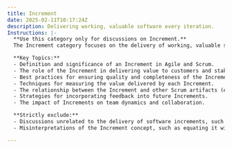 ```yaml
---
title: Increment
date: 2025-02-11T10:17:24Z
description: Delivering working, valuable software every iteration.
Instructions: |-
  **Use this category only for discussions on Increment.**  
  The Increment category focuses on the delivery of working, valuable software at the end of each iteration within Agile frameworks, particularly Scrum. It emphasises the importance of producing a potentially shippable product increment that adds value to stakeholders and aligns with customer needs.

  **Key Topics:**
  - Definition and significance of an Increment in Agile and Scrum.
  - The role of the Increment in delivering value to customers and stakeholders.
  - Best practices for ensuring quality and completeness of the Increment.
  - Techniques for measuring the value delivered by each Increment.
  - The relationship between the Increment and other Scrum artifacts (e.g., Product Backlog, Sprint Backlog).
  - Strategies for incorporating feedback into future Increments.
  - The impact of Increments on team dynamics and collaboration.

  **Strictly exclude:**
  - Discussions unrelated to the delivery of software increments, such as general project management practices not specific to Agile.
  - Misinterpretations of the Increment concept, such as equating it with non-iterative delivery methods or focusing solely on documentation rather than working software.

---
```


